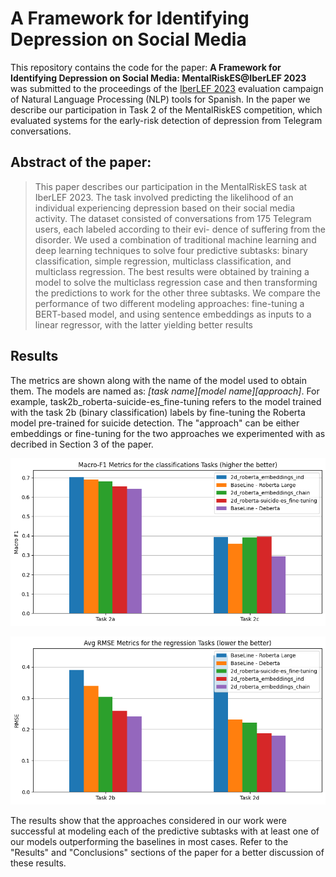 A Framework for Identifying Depression on Social Media
==============================

This repository contains the code for the paper:  **A Framework for Identifying Depression on Social Media: MentalRiskES@IberLEF 2023** was submitted to the proceedings of the [IberLEF 2023](https://sites.google.com/view/iberlef-2023/home) evaluation campaign of Natural Language Processing (NLP) tools for Spanish. In the paper we describe our participation in Task 2 of the MentalRiskES competition, which evaluated systems for the early-risk detection of depression from Telegram conversations. 

## Abstract of the paper: 

> This paper describes our participation in the MentalRiskES task at IberLEF 2023. The task involved
predicting the likelihood of an individual experiencing depression based on their social media activity.
The dataset consisted of conversations from 175 Telegram users, each labeled according to their evi-
dence of suffering from the disorder. We used a combination of traditional machine learning and deep
learning techniques to solve four predictive subtasks: binary classification, simple regression, multiclass
classification, and multiclass regression. The best results were obtained by training a model to solve the
multiclass regression case and then transforming the predictions to work for the other three subtasks.
We compare the performance of two different modeling approaches: fine-tuning a BERT-based model,
and using sentence embeddings as inputs to a linear regressor, with the latter yielding better results

## Results

The metrics are shown along with the name of the model used to obtain them. The models
are named as: *[task name]_[model name]_[approach]*. For example, task2b_roberta-suicide-es_fine-tuning refers to the model trained with the task 2b (binary classification) labels by fine-tuning the Roberta model pre-trained for suicide detection. The "approach" can be either embeddings or fine-tuning for the two approaches we experimented with as decribed in Section 3 of the paper. 

![absolute-classification-results](./reports/figures/macro-f1-classification-results.png)

![absolute-regression-results](./reports/figures/avg-rmse-regression-results.png)

The results show that the approaches considered in our work were successful at modeling each
of the predictive subtasks with at least one of our models outperforming the baselines in most cases. Refer to the "Results" and "Conclusions" sections of the paper for a better discussion of these results.